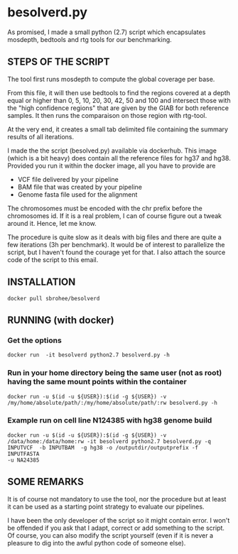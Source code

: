 # besolverd.py

As promised, I made a small python (2.7) script which encapsulates
mosdepth, bedtools and rtg tools for our benchmarking.

## STEPS OF THE SCRIPT

The tool first runs mosdepth to compute the global coverage per base.

 From this file, it will then use bedtools to find the regions covered
at a depth equal or higher than 0, 5, 10, 20, 30, 42, 50 and 100 and
intersect those with the "high confidence regions" that are given by the
GIAB for both reference samples. It then runs the comparaison on those
region with rtg-tool.

At the very end, it creates a small tab delimited file containing the
summary results of all iterations.

I made the the script (besolved.py) available via dockerhub. This image
(which is a bit heavy) does contain all the reference files for hg37 and
hg38. Provided you run it within the docker image, all you have to
provide are

- VCF file delivered by your pipeline
- BAM file that was created by your pipeline
- Genome fasta file used for the alignment

The chromosomes must be encoded with the chr prefix before the
chromosomes id. If it is a real problem, I can of course figure out a
tweak around it. Hence, let me know.

The procedure is quite slow as it deals with big files and there are
quite a few iterations (3h per benchmark). It would be of interest to
parallelize the script, but I haven't found the courage yet for that. I
also attach the source code of the script to this email.


## INSTALLATION
```
docker pull sbrohee/besolverd
```

## RUNNING (with docker)


### Get the options
```
docker run  -it besolverd python2.7 besolverd.py -h
```

### Run in your home directory being the same user (not as root) having the same mount points within the container
```
docker run -u $(id -u ${USER}):$(id -g ${USER}) -v
/my/home/absolute/path/:/my/home/absolute/path/:rw besolverd.py -h
```

### Example run on cell line N124385 with hg38 genome build

```
docker run -u $(id -u ${USER}):$(id -g ${USER}) -v
/data/home:/data/home:rw -it besolverd python2.7 besolverd.py -q
INPUTVCF  -b INPUTBAM  -g hg38 -o /outputdir/outputprefix -f INPUTFASTA
-u NA24385
```
## SOME REMARKS

It is of course not mandatory to use the tool, nor the procedure but at
least it can be used as a starting point strategy to evaluate our pipelines.

I have been the only developer of the script so it might contain error.
I won't be offended if you ask that I adapt, correct or add something to
the script. Of course, you can also modify the script yourself (even if
it is never a pleasure to dig into the awful python code of someone else).
